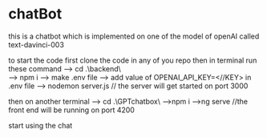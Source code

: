 # chatBot
this is a chatbot which is implemented on one of the model of openAI called text-davinci-003

to start the code first clone the code in any of you repo
then in terminal run these command 
-->   cd .\backend\   
-->  npm i
-->  make .env file 
-->  add value of OPENAI_API_KEY=<//KEY> in .env file
-->  nodemon server.js
 // the server will get started on port 3000

then on another terminal
--> cd .\GPTchatbox\ 
-->npm i
-->ng serve
//the front end will be running on port 4200

start using the chat
